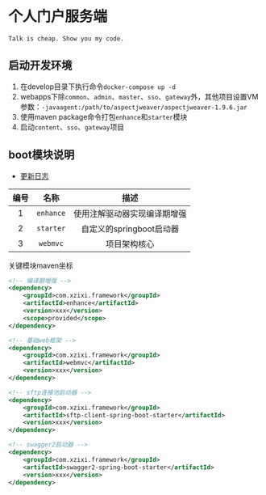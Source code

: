 # 个人门户服务端

`Talk is cheap. Show you my code.`

## 启动开发环境

1. 在develop目录下执行命令`docker-compose up -d`
2. webapps下除`common`、`admin`、`master`、`sso`、`gateway`外，其他项目设置VM参数：`-javaagent:/path/to/aspectjweaver/aspectjweaver-1.9.6.jar`
3. 使用maven package命令打包`enhance`和`starter`模块
4. 启动`content`、`sso`、`gateway`项目

## boot模块说明

- [更新日志](./UPDATELOG.md)

| 编号 | 名称 | 描述 |
| :---: | :---: | :---: |
| 1 | `enhance` | 使用注解驱动器实现编译期增强 |
| 2 | `starter` | 自定义的springboot启动器 |
| 3 | `webmvc` | 项目架构核心 |

关键模块maven坐标

```xml
<!-- 编译期增强 -->
<dependency>
    <groupId>com.xzixi.framework</groupId>
    <artifactId>enhance</artifactId>
    <version>xxx</version>
    <scope>provided</scope>
</dependency>
```
```xml
<!-- 基础web框架 -->
<dependency>
    <groupId>com.xzixi.framework</groupId>
    <artifactId>webmvc</artifactId>
    <version>xxx</version>
</dependency>
```
```xml
<!-- sftp连接池启动器 -->
<dependency>
    <groupId>com.xzixi.framework</groupId>
    <artifactId>sftp-client-spring-boot-starter</artifactId>
    <version>xxx</version>
</dependency>
```
```xml
<!-- swagger2启动器 -->
<dependency>
    <groupId>com.xzixi.framework</groupId>
    <artifactId>swagger2-spring-boot-starter</artifactId>
    <version>xxx</version>
</dependency>
```
